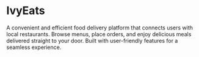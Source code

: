 # IvyEats
A convenient and efficient food delivery platform that connects users with local restaurants. Browse menus, place orders, and enjoy delicious meals delivered straight to your door. Built with user-friendly features for a seamless experience.
